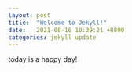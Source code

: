 ```yaml
---
layout: post
title:  "Welcome to Jekyll!"
date:   2021-08-16 10:39:21 +0800
categories: jekyll update
---
```

today is a happy day!

